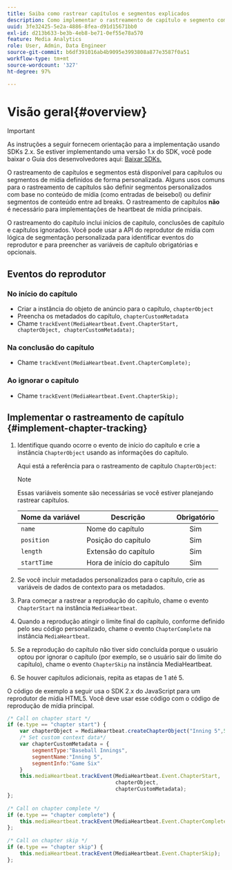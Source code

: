 ```yaml
---
title: Saiba como rastrear capítulos e segmentos explicados
description: Como implementar o rastreamento de capítulo e segmento com o SDK do Media.
uuid: 3fe32425-5e2a-4886-8fea-d91d15671bb0
exl-id: d213b633-be3b-4eb8-be71-0ef55e78a570
feature: Media Analytics
role: User, Admin, Data Engineer
source-git-commit: b6df391016ab4b9095e3993808a877e3587f0a51
workflow-type: tm+mt
source-wordcount: '327'
ht-degree: 97%

---
```


# Visão geral{#overview}

>[!IMPORTANT]
>
>As instruções a seguir fornecem orientação para a implementação usando SDKs 2.x. Se estiver implementando uma versão 1.x do SDK, você pode baixar o Guia dos desenvolvedores aqui: [Baixar SDKs.](/help/sdk-implement/download-sdks.md)

O rastreamento de capítulos e segmentos está disponível para capítulos ou segmentos de mídia definidos de forma personalizada. Alguns usos comuns para o rastreamento de capítulos são definir segmentos personalizados com base no conteúdo de mídia (como entradas de beisebol) ou definir segmentos de conteúdo entre ad breaks. O rastreamento de capítulos **não** é necessário para implementações de heartbeat de mídia principais.

O rastreamento do capítulo inclui inícios de capítulo, conclusões de capítulo e capítulos ignorados. Você pode usar a API do reprodutor de mídia com lógica de segmentação personalizada para identificar eventos do reprodutor e para preencher as variáveis de capítulo obrigatórias e opcionais.

## Eventos do reprodutor

### No início do capítulo

* Criar a instância do objeto de anúncio para o capítulo, `chapterObject`
* Preencha os metadados do capítulo, `chapterCustomMetadata`
* Chame `trackEvent(MediaHeartbeat.Event.ChapterStart, chapterObject, chapterCustomMetadata);`

### Na conclusão do capítulo

* Chame `trackEvent(MediaHeartbeat.Event.ChapterComplete);`

### Ao ignorar o capítulo

* Chame `trackEvent(MediaHeartbeat.Event.ChapterSkip);`

## Implementar o rastreamento de capítulo {#implement-chapter-tracking}

1. Identifique quando ocorre o evento de início do capítulo e crie a instância `ChapterObject` usando as informações do capítulo.

   Aqui está a referência para o rastreamento de capítulo `ChapterObject`:

   >[!NOTE]
   >
   >Essas variáveis somente são necessárias se você estiver planejando rastrear capítulos.

   | Nome da variável | Descrição | Obrigatório |
   | --- | --- | :---: |
   | `name` | Nome do capítulo | Sim |
   | `position` | Posição do capítulo | Sim |
   | `length` | Extensão do capítulo | Sim |
   | `startTime` | Hora de início do capítulo | Sim |

1. Se você incluir metadados personalizados para o capítulo, crie as variáveis de dados de contexto para os metadados.
1. Para começar a rastrear a reprodução do capítulo, chame o evento `ChapterStart` na instância `MediaHeartbeat`.
1. Quando a reprodução atingir o limite final do capítulo, conforme definido pelo seu código personalizado, chame o evento `ChapterComplete` na instância `MediaHeartbeat`.
1. Se a reprodução do capítulo não tiver sido concluída porque o usuário optou por ignorar o capítulo (por exemplo, se o usuário sair do limite do capítulo), chame o evento `ChapterSkip` na instância MediaHeartbeat.
1. Se houver capítulos adicionais, repita as etapas de 1 até 5.

O código de exemplo a seguir usa o SDK 2.x do JavaScript para um reprodutor de mídia HTML5. Você deve usar esse código com o código de reprodução de mídia principal.

```js
/* Call on chapter start */ 
if (e.type == "chapter start") { 
    var chapterObject = MediaHeartbeat.createChapterObject("Inning 5",5,500,2500); 
    /* Set custom context data*/ 
    var chapterCustomMetadata = { 
        segmentType:"Baseball Innings", 
        segmentName:"Inning 5", 
        segmentInfo:"Game Six" 
    } 
    this.mediaHeartbeat.trackEvent(MediaHeartbeat.Event.ChapterStart,  
                                   chapterObject,  
                                   chapterCustomMetadata); 
}; 
 
/* Call on chapter complete */ 
if (e.type == "chapter complete") { 
    this.mediaHeartbeat.trackEvent(MediaHeartbeat.Event.ChapterComplete); 
}; 
 
/* Call on chapter skip */ 
if (e.type == "chapter skip") { 
    this.mediaHeartbeat.trackEvent(MediaHeartbeat.Event.ChapterSkip); 
}; 
```
